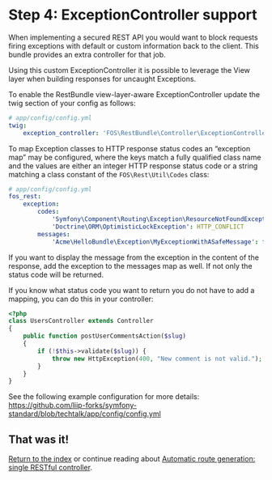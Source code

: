 Step 4: ExceptionController support
===================================

When implementing a secured REST API you would want to block requests firing
exceptions with default or custom information back to the client. This bundle
provides an extra controller for that job.

Using this custom ExceptionController it is possible to leverage the View layer
when building responses for uncaught Exceptions.

To enable the RestBundle view-layer-aware ExceptionController update the twig
section of your config as follows:

```yaml
# app/config/config.yml
twig:
    exception_controller: 'FOS\RestBundle\Controller\ExceptionController::showAction'
```

To map Exception classes to HTTP response status codes an “exception map” may
be configured, where the keys match a fully qualified class name and the values
are either an integer HTTP response status code or a string matching a class
constant of the ``FOS\Rest\Util\Codes`` class:

```yaml
# app/config/config.yml
fos_rest:
    exception:
        codes:
            'Symfony\Component\Routing\Exception\ResourceNotFoundException': 404
            'Doctrine\ORM\OptimisticLockException': HTTP_CONFLICT
        messages:
            'Acme\HelloBundle\Exception\MyExceptionWithASafeMessage': true
```

If you want to display the message from the exception in the content of the
response, add the exception to the messages map as well. If not only the status
code will be returned.

If you know what status code you want to return you do not have to add a
mapping, you can do this in your controller:

```php
<?php
class UsersController extends Controller
{
    public function postUserCommentsAction($slug)
    {
        if (!$this->validate($slug)) {
            throw new HttpException(400, "New comment is not valid.");
        }
    }
}
```

See the following example configuration for more details:
https://github.com/liip-forks/symfony-standard/blob/techtalk/app/config/config.yml

## That was it!
[Return to the index](index.md) or continue reading about [Automatic route generation: single RESTful controller](5-automatic-route-generation_single-restful-controller.md).
